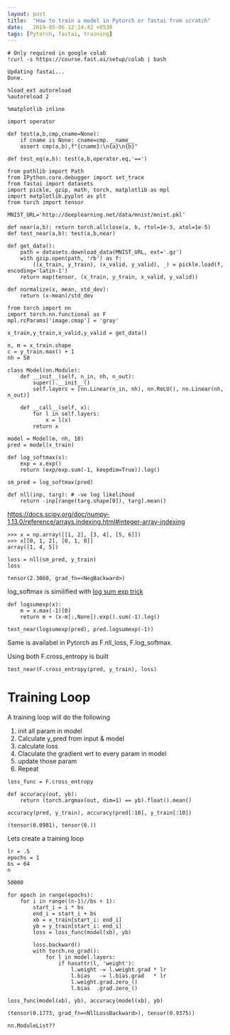 ```yaml
---
layout: post
title:  "How to train a model in Pytorch or fastai from scratch"
date:   2019-05-06 12:24:42 +0530
tags: [Pytorch, fastai, training]
---
```



```
# Only required in google colab 
!curl -s https://course.fast.ai/setup/colab | bash
```

    Updating fastai...
    Done.

```
%load_ext autoreload
%autoreload 2

%matplotlib inline
```


```
import operator

def test(a,b,cmp,cname=None):
    if cname is None: cname=cmp.__name__
    assert cmp(a,b),f"{cname}:\n{a}\n{b}"

def test_eq(a,b): test(a,b,operator.eq,'==')

from pathlib import Path
from IPython.core.debugger import set_trace
from fastai import datasets
import pickle, gzip, math, torch, matplotlib as mpl
import matplotlib.pyplot as plt
from torch import tensor

MNIST_URL='http://deeplearning.net/data/mnist/mnist.pkl'

def near(a,b): return torch.allclose(a, b, rtol=1e-3, atol=1e-5)
def test_near(a,b): test(a,b,near)
    
def get_data():
    path = datasets.download_data(MNIST_URL, ext='.gz')
    with gzip.open(path, 'rb') as f:
        ((x_train, y_train), (x_valid, y_valid), _) = pickle.load(f, encoding='latin-1')
    return map(tensor, (x_train, y_train, x_valid, y_valid))

def normalize(x, mean, std_dev):
    return (x-mean)/std_dev
```


```
from torch import nn
import torch.nn.functional as F
mpl.rcParams['image.cmap'] = 'gray'
```


```
x_train,y_train,x_valid,y_valid = get_data()
```


```
n, m = x_train.shape
c = y_train.max() + 1
nh = 50
```


```
class Model(nn.Module):
    def __init__(self, n_in, nh, n_out):
        super().__init__()
        self.layers = [nn.Linear(n_in, nh), nn.ReLU(), nn.Linear(nh, n_out)]
        
    def __call__(self, x):
        for l in self.layers:
            x = l(x)
        return x
```


```
model = Model(m, nh, 10)
pred = model(x_train)
```


```
def log_softmax(x):
    exp = x.exp()
    return (exp/exp.sum(-1, keepdim=True)).log()
```


```
sm_pred = log_softmax(pred)
```


```
def nll(inp, targ): # -ve log likelihood
    return -inp[range(targ.shape[0]), targ].mean()
```

https://docs.scipy.org/doc/numpy-1.13.0/reference/arrays.indexing.html#integer-array-indexing
```
>>> x = np.array([[1, 2], [3, 4], [5, 6]])
>>> x[[0, 1, 2], [0, 1, 0]]
array([1, 4, 5])
```


```
loss = nll(sm_pred, y_train)
loss
```




    tensor(2.3060, grad_fn=<NegBackward>)



log_softmax is similified with [log sum exp trick](https://en.wikipedia.org/wiki/LogSumExp)




```
def logsumexp(x):
    m = x.max(-1)[0]
    return m + (x-m[:,None]).exp().sum(-1).log()
```


```
test_near(logsumexp(pred), pred.logsumexp(-1))
```

Same is availabel in Pytorch as F.nll_loss, F.log_softmax.

Using both F.cross_entropy is built


```
test_near(F.cross_entropy(pred, y_train), loss)
```

# Training Loop

A training loop will do the following


1.   init all param in model
1.   Calculate y_pred from input & model
2.   calculate loss
3.   Claculate the gradient wrt to every param in model
4.   update those param 
4.   Repeat




```
loss_func = F.cross_entropy

def accuracy(out, yb):
    return (torch.argmax(out, dim=1) == yb).float().mean()
```


```
accuracy(pred, y_train), accuracy(pred[:10], y_train[:10])
```




    (tensor(0.0981), tensor(0.))



Lets create a training loop


```
lr = .5
epochs = 1
bs = 64
n
```




    50000




```
for epoch in range(epochs):
    for i in range((n-1)//bs + 1):
        start_i = i * bs
        end_i = start_i + bs
        xb = x_train[start_i: end_i]
        yb = y_train[start_i: end_i]
        loss = loss_func(model(xb), yb)
        
        loss.backward()
        with torch.no_grad():
            for l in model.layers:
                if hasattr(l, 'weight'):
                    l.weight -= l.weight.grad * lr
                    l.bias   -= l.bias.grad   * lr
                    l.weight.grad.zero_()
                    l.bias  .grad.zero_()

```


```
loss_func(model(xb), yb), accuracy(model(xb), yb)
```




    (tensor(0.1773, grad_fn=<NllLossBackward>), tensor(0.9375))




```
nn.ModuleList??
```


```

```
